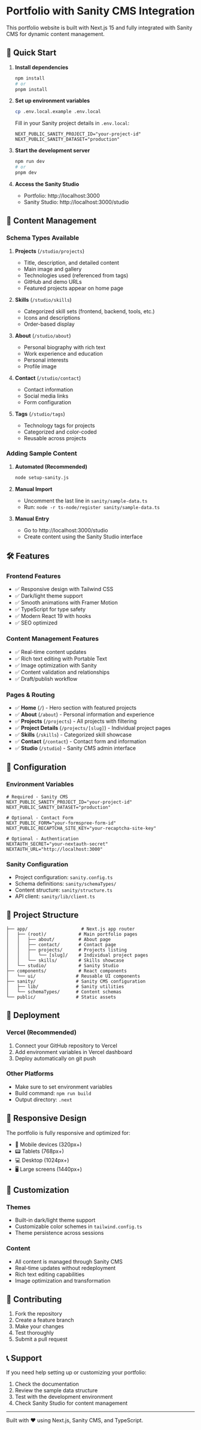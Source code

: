 # Portfolio with Sanity CMS Integration

This portfolio website is built with Next.js 15 and fully integrated with Sanity CMS for dynamic content management.

## 🚀 Quick Start

1. **Install dependencies**
   ```bash
   npm install
   # or
   pnpm install
   ```

2. **Set up environment variables**
   ```bash
   cp .env.local.example .env.local
   ```
   Fill in your Sanity project details in `.env.local`:
   ```env
   NEXT_PUBLIC_SANITY_PROJECT_ID="your-project-id"
   NEXT_PUBLIC_SANITY_DATASET="production"
   ```

3. **Start the development server**
   ```bash
   npm run dev
   # or
   pnpm dev
   ```

4. **Access the Sanity Studio**
   - Portfolio: http://localhost:3000
   - Sanity Studio: http://localhost:3000/studio

## 📝 Content Management

### Schema Types Available

1. **Projects** (`/studio/projects`)
   - Title, description, and detailed content
   - Main image and gallery
   - Technologies used (referenced from tags)
   - GitHub and demo URLs
   - Featured projects appear on home page

2. **Skills** (`/studio/skills`)
   - Categorized skill sets (frontend, backend, tools, etc.)
   - Icons and descriptions
   - Order-based display

3. **About** (`/studio/about`)
   - Personal biography with rich text
   - Work experience and education
   - Personal interests
   - Profile image

4. **Contact** (`/studio/contact`)
   - Contact information
   - Social media links
   - Form configuration

5. **Tags** (`/studio/tags`)
   - Technology tags for projects
   - Categorized and color-coded
   - Reusable across projects

### Adding Sample Content

1. **Automated (Recommended)**
   ```bash
   node setup-sanity.js
   ```

2. **Manual Import**
   - Uncomment the last line in `sanity/sample-data.ts`
   - Run: `node -r ts-node/register sanity/sample-data.ts`

3. **Manual Entry**
   - Go to http://localhost:3000/studio
   - Create content using the Sanity Studio interface

## 🛠 Features

### Frontend Features
- ✅ Responsive design with Tailwind CSS
- ✅ Dark/light theme support
- ✅ Smooth animations with Framer Motion
- ✅ TypeScript for type safety
- ✅ Modern React 19 with hooks
- ✅ SEO optimized

### Content Management Features
- ✅ Real-time content updates
- ✅ Rich text editing with Portable Text
- ✅ Image optimization with Sanity
- ✅ Content validation and relationships
- ✅ Draft/publish workflow

### Pages & Routing
- ✅ **Home** (`/`) - Hero section with featured projects
- ✅ **About** (`/about`) - Personal information and experience
- ✅ **Projects** (`/projects`) - All projects with filtering
- ✅ **Project Details** (`/projects/[slug]`) - Individual project pages
- ✅ **Skills** (`/skills`) - Categorized skill showcase
- ✅ **Contact** (`/contact`) - Contact form and information
- ✅ **Studio** (`/studio`) - Sanity CMS admin interface

## 🔧 Configuration

### Environment Variables
```env
# Required - Sanity CMS
NEXT_PUBLIC_SANITY_PROJECT_ID="your-project-id"
NEXT_PUBLIC_SANITY_DATASET="production"

# Optional - Contact Form
NEXT_PUBLIC_FORM="your-formspree-form-id"
NEXT_PUBLIC_RECAPTCHA_SITE_KEY="your-recaptcha-site-key"

# Optional - Authentication
NEXTAUTH_SECRET="your-nextauth-secret"
NEXTAUTH_URL="http://localhost:3000"
```

### Sanity Configuration
- Project configuration: `sanity.config.ts`
- Schema definitions: `sanity/schemaTypes/`
- Content structure: `sanity/structure.ts`
- API client: `sanity/lib/client.ts`

## 📂 Project Structure

```
├── app/                    # Next.js app router
│   ├── (root)/            # Main portfolio pages
│   │   ├── about/         # About page
│   │   ├── contact/       # Contact page
│   │   ├── projects/      # Projects listing
│   │   │   └── [slug]/    # Individual project pages
│   │   └── skills/        # Skills showcase
│   └── studio/            # Sanity Studio
├── components/            # React components
│   └── ui/               # Reusable UI components
├── sanity/               # Sanity CMS configuration
│   ├── lib/              # Sanity utilities
│   └── schemaTypes/      # Content schemas
└── public/               # Static assets
```

## 🚀 Deployment

### Vercel (Recommended)
1. Connect your GitHub repository to Vercel
2. Add environment variables in Vercel dashboard
3. Deploy automatically on git push

### Other Platforms
- Make sure to set environment variables
- Build command: `npm run build`
- Output directory: `.next`

## 📱 Responsive Design

The portfolio is fully responsive and optimized for:
- 📱 Mobile devices (320px+)
- 📟 Tablets (768px+)
- 💻 Desktop (1024px+)
- 🖥 Large screens (1440px+)

## 🎨 Customization

### Themes
- Built-in dark/light theme support
- Customizable color schemes in `tailwind.config.ts`
- Theme persistence across sessions

### Content
- All content is managed through Sanity CMS
- Real-time updates without redeployment
- Rich text editing capabilities
- Image optimization and transformation

## 🤝 Contributing

1. Fork the repository
2. Create a feature branch
3. Make your changes
4. Test thoroughly
5. Submit a pull request

## 📞 Support

If you need help setting up or customizing your portfolio:
1. Check the documentation
2. Review the sample data structure
3. Test with the development environment
4. Check Sanity Studio for content management

---

Built with ❤️ using Next.js, Sanity CMS, and TypeScript.
